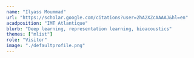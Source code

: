 ```yaml
---
name: "Ilyass Moummad"
url: "https://scholar.google.com/citations?user=2hA2XZcAAAAJ&hl=en"
acadposition: "IMT Atlantique"
blurb: "Deep learning, representation learning, bioacoustics"
themes: ["mlist"]
role: "Visitor"
image: "./defaultprofile.png"
---
```

